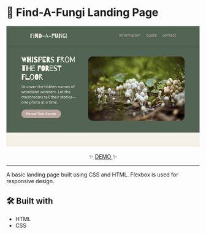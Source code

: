 # 🍄 Find-A-Fungi Landing Page

<p align="center"><img src="./assets/screenshot.png" alt="reb84-the-odin-project-landing-page"/></p>

<p align="center">✨ <a href="#" target="_blank" rel="noreferrer">
          DEMO
        </a> ✨</p>

---

A basic landing page built using CSS and HTML. Flexbox is used for responsive design.

## 🛠️ Built with

- HTML
- CSS
